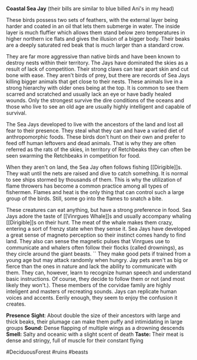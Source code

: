 **Coastal Sea Jay** (their bills are similar to blue billed Ani's in my head)

These birds possess two sets of feathers, with the external layer being harder and coated in an oil that lets them submerge in water. The inside layer is much fluffier which allows them stand below zero temperatures in higher northern ice flats and gives the illusion of a bigger body. Their beaks are a deeply saturated red beak that is much larger than a standard crow.

They are far more aggressive than native birds and have been known to destroy nests within their territory. The Jays have dominated the skies as a result of lack of competition. Their strong claws can tear apart skin and cut bone with ease. They aren't birds of prey, but there are records of Sea Jays killing bigger animals that get close to their nests. These animals live in a strong hierarchy with older ones being at the top. It is common to see them scarred and scratched and usually lack an eye or have badly healed wounds. Only the strongest survive the dire conditions of the oceans and those who live to see an old age are usually highly intelligent and capable of survival.

The Sea Jays developed to live with the ancestors of the land and lost all fear to their presence. They steal what they can and have a varied diet of anthropomorphic foods. These birds don't hunt on their own and prefer to feed off human leftovers and dead animals. That is why they are often referred as the rats of the skies, in territory of Retchbeaks they can often be seen swarming the Retchbeaks in competition for food.

When they aren't on land, the Sea Jay often follows fishing [[Dirigible]]s. They wait until the nets are raised and dive to catch something. It is normal to see ships stormed by thousands of them. This is why the utilization of flame throwers has become a common practice among all types of fishermen. Flames and heat is the only thing that can control such a large group of the birds. Still, some go into the flames to snatch a bite.

These creatures can eat anything, but have a strong preference in food. Sea Jays adore the taste of [[Vinrgues Whale]]s and usually accompany whaling [[Dirigible]]s on their hunt. The meat of the whale makes them crazy, entering a sort of frenzy state when they sense it. Sea Jays have developed a great sense of magneto perception so their instinct comes handy to find land. They also can sense the magnetic pulses that Vinrgues use to communicate and whalers often follow their flocks (called drownings), as they circle around the giant beasts.
``
They make good pets if trained from a young age but may attack randomly when hungry. Jay pets aren't as big or fierce than the ones in nature and lack the ability to communicate with them. They can, however, learn to recognize human speech and understand basic instructions. Of course, they decide to follow them or not (and most likely they won't.). These members of the corvidae family are highly inteligent and masters of recreating sounds. Jays can replicate human voices and accents. Eerily enough, they seem to enjoy the confusion it creates.

**Presence** 
**Sight**: About double the size of their ancestors with large and thick beaks, their plumage can make them puffy and intimidating in large groups
**Sound:** Dense flapping of multiple wings as a drowning descends
**Smell:** Salty and oceanic with a slight scent of death
**Taste:** Their meat is dense and stringy, full of muscle for their constant flying

#DeciduousForest #ruins #beasts